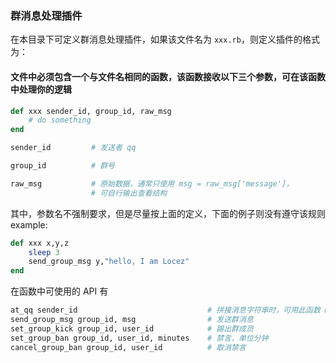 ### 群消息处理插件
在本目录下可定义群消息处理插件，如果该文件名为 `xxx.rb`，则定义插件的格式为：

#### 文件中必须包含一个与文件名相同的函数，该函数接收以下三个参数，可在该函数中处理你的逻辑
``` ruby
def xxx sender_id, group_id, raw_msg
    # do something
end
```
``` bash
sender_id         # 发送者 qq

group_id          # 群号

raw_msg           # 原始数据，通常只使用 msg = raw_msg['message']，
                  # 可自行输出查看结构
```

其中，参数名不强制要求，但是尽量按上面的定义，下面的例子则没有遵守该规则
example:
``` ruby
def xxx x,y,z
    sleep 3
    send_group_msg y,"hello, I am Locez"
end
```
在函数中可使用的 API 有
``` bash
at_qq sender_id                             # 拼接消息字符串时，可用此函数 @ 发送者
send_group_msg group_id, msg                # 发送群消息
set_group_kick group_id, user_id            # 踢出群成员
set_group_ban group_id, user_id, minutes    # 禁言，单位分钟
cancel_group_ban group_id, user_id          # 取消禁言
```



